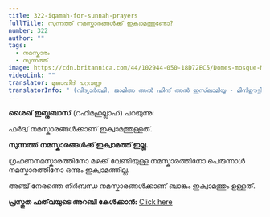 ```yaml
---
title: 322-iqamah-for-sunnah-prayers
fullTitle: സുന്നത്ത് നമസ്കാരങ്ങൾക്ക് ഇക്വാമത്തുണ്ടോ?
number: 322
author: ""
tags:
  - നമസ്കാരം
  - സുന്നത്ത്
image: https://cdn.britannica.com/44/102944-050-18D72EC5/Domes-mosque-Malaysia.jpg
videoLink: ""
translator: മുജാഹിദ് പറവണ്ണ
translatorInfo: " (വിദ്യാർത്ഥി, ജാമിഅ അൽ ഹിന്ദ് അൽ ഇസ്‌ലാമിയ്യ - മിനിഊട്ടി)"
---
```

**ശൈഖ് ഇബ്നുബാസ്** (റഹിമഹുല്ലാഹ്) പറയുന്നു: 

ഫർദ്വ് നമസ്കാരങ്ങൾക്കാണ് ഇക്വാമത്തുള്ളത്.

**സുന്നത്ത് നമസ്കാരങ്ങൾക്ക് ഇക്വാമത്ത് ഇല്ല.** 

ഗ്രഹണനമസ്കാരത്തിനോ മഴക്ക് വേണ്ടിയുള്ള നമസ്കാരത്തിനോ പെരുന്നാൾ നമസ്കാരത്തിനോ ഒന്നും ഇക്വാമത്തില്ല.

അഞ്ച് നേരത്തെ നിർബന്ധ നമസ്കാരങ്ങൾക്കാണ് ബാങ്കും ഇക്വാമത്തും ഉള്ളത്.

**പ്രസ്തുത ഫത്‌വയുടെ അറബി കേൾക്കാൻ:** [Click here](https://bit.ly/3CuXZn0)
